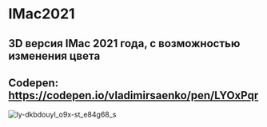 # IMac2021

## 3D версия IMac 2021 года, с возможностью изменения цвета

## Codepen: https://codepen.io/vladimirsaenko/pen/LYOxPqr

![ly-dkbdouyl_o9x-st_e84g68_s](https://user-images.githubusercontent.com/56477695/120351717-c52ac000-c308-11eb-84e4-f82d6dc7bba8.jpeg)
